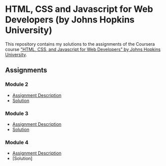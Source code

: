 # HTML, CSS and Javascript for Web Developers (by Johns Hopkins University)

This repository contains my solutions to the assignments of the Coursera course
["HTML, CSS, and Javascript for Web Developers" by Johns Hopkins University](https://www.coursera.org/learn/html-css-javascript-for-web-developers).

## Assignments

### Module 2
* [Assignment Description](https://github.com/jhu-ep-coursera/fullstack-course4/blob/master/assignments/assignment2/Assignment-2.md)
* [Solution](https://anushkasethi1710.github.io/coursera-test/module2-solution/)

### Module 3
* [Assignment Description](https://github.com/jhu-ep-coursera/fullstack-course4/blob/master/assignments/assignment3/Assignment-3.md)
* [Solution](https://anushkasethi1710.github.io/coursera-test/module3-solution/)

### Module 4
* [Assignment Description](https://github.com/jhu-ep-coursera/fullstack-course4/blob/master/assignments/assignment4/Assignment-4.md)
* [Solution]
